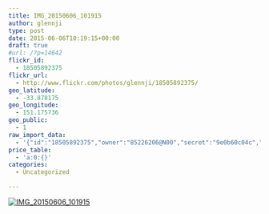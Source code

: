 ```yaml
---
title: IMG_20150606_101915
author: glennji
type: post
date: 2015-06-06T10:19:15+00:00
draft: true
#url: /?p=14642
flickr_id:
  - 18505892375
flickr_url:
  - http://www.flickr.com/photos/glennji/18505892375/
geo_latitude:
  - -33.878175
geo_longitude:
  - 151.175736
geo_public:
  - 1
raw_import_data:
  - '{"id":"18505892375","owner":"85226206@N00","secret":"9e0b60c04c","server":"292","farm":1,"title":"IMG_20150606_101915","ispublic":0,"isfriend":0,"isfamily":0,"description":{"_content":""},"dateupload":"1433549990","lastupdate":"1433549996","datetaken":"2015-06-06 10:19:15","datetakengranularity":"0","datetakenunknown":"0","ownername":"glennji","tags":"","machine_tags":"","originalsecret":"8bf1fe9f62","originalformat":"jpg","latitude":"-33.878175","longitude":"151.175736","accuracy":"16","context":0,"place_id":"qRcYmO1QUrMZuclZ","woeid":"1094076","geo_is_family":0,"geo_is_friend":0,"geo_is_contact":0,"geo_is_public":0,"media":"photo","media_status":"ready","url_o":"https://farm1.staticflickr.com/292/18505892375_8bf1fe9f62_o.jpg","height_o":"4160","width_o":"3120"}'
price_table:
  - 'a:0:{}'
categories:
  - Uncategorized

---
```

<p class="flickr-image">
  <a href="http://www.flickr.com/photos/glennji/18505892375/" class="flickr-link"><img src="http://i2.wp.com/glennji.com/wp-content/uploads/2015/06/18505892375_8bf1fe9f62_o.jpg?fit=1024%2C1024" width="" height="" alt="IMG_20150606_101915" class="keyring-img" /></a>
</p>
